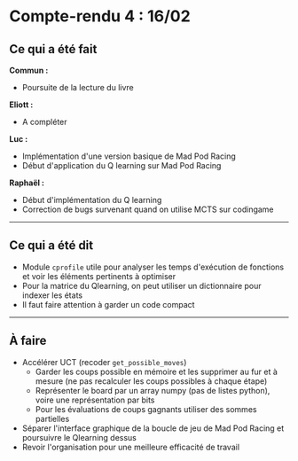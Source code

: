 # Compte-rendu 4 : 16/02

## Ce qui a été fait

**Commun :**
- Poursuite de la lecture du livre

**Eliott :**
- A compléter

**Luc :**
- Implémentation d'une version basique de Mad Pod Racing
- Début d'application du Q learning sur Mad Pod Racing

**Raphaël :**
- Début d'implémentation du Q learning
- Correction de bugs survenant quand on utilise MCTS sur codingame

---

## Ce qui a été dit

- Module `cprofile` utile pour analyser les temps d'exécution de fonctions et voir les éléments pertinents à optimiser
- Pour la matrice du Qlearning, on peut utiliser un dictionnaire pour indexer les états
- Il faut faire attention à garder un code compact

---

## À faire

- Accélérer UCT (recoder `get_possible_moves`)
    - Garder les coups possible en mémoire et les supprimer au fur et à mesure (ne pas recalculer les coups possibles à chaque étape)
    - Représenter le board par un array numpy (pas de listes python), voire une représentation par bits
    - Pour les évaluations de coups gagnants utiliser des sommes partielles
- Séparer l'interface graphique de la boucle de jeu de Mad Pod Racing et poursuivre le Qlearning dessus
- Revoir l'organisation pour une meilleure efficacité de travail

